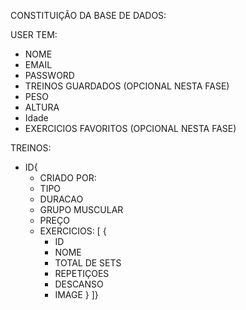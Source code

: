 CONSTITUIÇÃO DA BASE DE DADOS:

USER TEM:

- NOME
- EMAIL
- PASSWORD
- TREINOS GUARDADOS (OPCIONAL NESTA FASE)
- PESO
- ALTURA
- Idade
- EXERCICIOS FAVORITOS (OPCIONAL NESTA FASE)

TREINOS:

- ID{
  - CRIADO POR:
  - TIPO
  - DURACAO
  - GRUPO MUSCULAR
  - PREÇO
  - EXERCICIOS: [
    {
    - ID
    - NOME
    - TOTAL DE SETS
    - REPETIÇOES
    - DESCANSO
    - IMAGE
      }
      ]}
